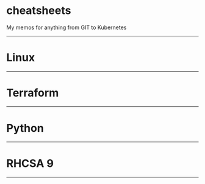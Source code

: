 # cheatsheets
My memos for anything from GIT to Kubernetes

---

# Linux
---

# Terraform
---

# Python
---

# RHCSA 9
---